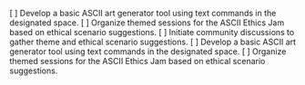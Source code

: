 [ ] Develop a basic ASCII art generator tool using text commands in the designated space.
[ ] Organize themed sessions for the ASCII Ethics Jam based on ethical scenario suggestions.
[ ] Initiate community discussions to gather theme and ethical scenario suggestions.
[ ] Develop a basic ASCII art generator tool using text commands in the designated space.
[ ] Organize themed sessions for the ASCII Ethics Jam based on ethical scenario suggestions.